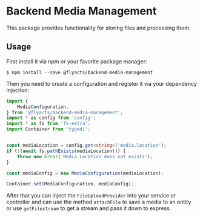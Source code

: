 # Backend Media Management

This package provides functionality for storing files and processing them.

## Usage

First install it via npm or your favorite package manager:

``` shell
$ npm install --save @flyacts/backend-media-management
```

Then you need to create a configuration and register it via your dependency
injection:

``` typescript
import {
    MediaConfiguration,
} from '@flyacts/backend-media-management';
import * as config from 'config';
import * as fs from 'fs-extra';
import Container from 'typedi';


const mediaLocation = config.get<string>('media.location');
if (!(await fs.pathExists(mediaLocation))) {
    throw new Error('Media Location does not exists');
}

const mediaConfig = new MediaConfiguration(mediaLocation);

Container.set(MediaConfiguration, mediaConfig);
```

After that you can inject the `FileUploadProvider` into your service or
controller and can use the method `attachFile` to save a media to an entity or
use `getFilestream` to get a stream and pass it down to express.
